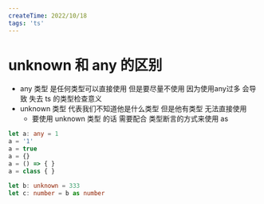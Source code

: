 ```yaml
---
createTime: 2022/10/18
tags: 'ts'
---
```

# unknown 和  any 的区别

* any 类型 是任何类型可以直接使用  但是要尽量不使用  因为使用any过多 会导致 失去 ts 的类型检查意义
* unknown 类型 代表我们不知道他是什么类型   但是他有类型 无法直接使用
  * 要使用  unknown 类型 的话 需要配合 类型断言的方式来使用  as

```ts
let a: any = 1
a = '1'
a = true
a = {}
a = () => { }
a = class { }

let b: unknown = 333
let c: number = b as number

```
